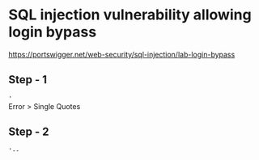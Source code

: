 # SQL injection vulnerability allowing login bypass
https://portswigger.net/web-security/sql-injection/lab-login-bypass

Step - 1
-
`'`</br>
Error > Single Quotes

Step - 2
-
`'--`
